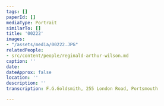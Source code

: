 ```yaml
---
tags: []
paperId: []
mediaType: Portrait
similarTo: []
title: '00222'
images:
- "/assets/media/00222.JPG"
relatedPeople:
- src/content/people/reginald-arthur-wilson.md
caption: ''
date: 
dateApprox: false
location: ''
description: ''
transcription: F.G.Goldsmith, 255 London Road, Portsmouth

---
```

